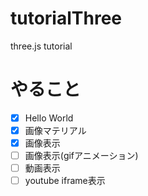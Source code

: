 # tutorialThree
three.js tutorial

# やること
- [x] Hello World
- [x] 画像マテリアル
- [x] 画像表示
- [ ] 画像表示(gifアニメーション)
- [ ] 動画表示
- [ ] youtube iframe表示